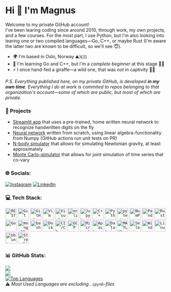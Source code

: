 Hi 👋 I'm Magnus
=================================

Welcome to my private GitHub account!\
I've been learing coding since around 2010, through work, my own projects, and a few courses.
For the most part, I use Python, but I'm also looking into learing one or two compiled languages—Go, C++, or maybe Rust (I'm aware the latter two are known to be difficult, so we'll see 😇).

* 🌍  I'm based in Oslo, Norway ⛰️🇳🇴
* 🧠  I'm learning Go and C++, but I'm a _complete beginner_ at this stage 👶🍼
* ⚡  I once hand-fed a giraffe—a wild one, that was _not_ in captivity 🫴🦒

_P.S. Everything published here, on my private GitHub, is developed **in my own time**. Everything I do at work is commited to repos belonging to that organization's account—some of which are public, but most of which are private._

### 🚀 Projects
- [Streamlit app](https://github.com/magnushelliesen/handwritten-digit-recognizer-app) that uses a pre-trained, home written neural network to recognize handwritten digits on the fly
- [Neural network](https://github.com/magnushelliesen/neural-network) written from scratch, using linear algebra-functionality from Numpy (GitHub actions run unit tests on PR)
- [N-body simulator](https://github.com/magnushelliesen/n-body-simulator) that allows for simulating Newtonian gravity, at least approximately
- [Monte Carlo-simulator](https://github.com/magnushelliesen/monte-carlo-simulator) that allows for joint simulation of time series that co-vary

### 🌐 Socials:
[![Instagram](https://img.shields.io/badge/Instagram-%23E4405F.svg?logo=Instagram&logoColor=white)](https://instagram.com/magge1984) [![LinkedIn](https://img.shields.io/badge/LinkedIn-%230077B5.svg?logo=linkedin&logoColor=white)](https://linkedin.com/in/magnus-helliesen)

### 💻 Tech Stack:
<div >
	<code><img width="35" src="https://raw.githubusercontent.com/marwin1991/profile-technology-icons/refs/heads/main/icons/rest.png" alt="REST" title="REST"/></code>
	<code><img width="35" src="https://raw.githubusercontent.com/marwin1991/profile-technology-icons/refs/heads/main/icons/git.png" alt="Git" title="Git"/></code>
	<code><img width="35" src="https://raw.githubusercontent.com/marwin1991/profile-technology-icons/refs/heads/main/icons/github.png" alt="GitHub" title="GitHub"/></code>
	<code><img width="35" src="https://raw.githubusercontent.com/marwin1991/profile-technology-icons/refs/heads/main/icons/vim.png" alt="Vim" title="Vim"/></code>
	<code><img width="35" src="https://raw.githubusercontent.com/marwin1991/profile-technology-icons/refs/heads/main/icons/visual_studio_code.png" alt="Visual Studio Code" title="Visual Studio Code"/></code>
	<code><img width="35" src="https://raw.githubusercontent.com/marwin1991/profile-technology-icons/refs/heads/main/icons/eclipse.png" alt="eclipse" title="eclipse"/></code>
	<code><img width="35" src="https://raw.githubusercontent.com/marwin1991/profile-technology-icons/refs/heads/main/icons/jupyter_notebook.png" alt="Jupyter Notebook" title="Jupyter Notebook"/></code>
	<code><img width="35" src="https://raw.githubusercontent.com/marwin1991/profile-technology-icons/refs/heads/main/icons/c++.png" alt="C++" title="C++"/></code>
	<code><img width="35" src="https://raw.githubusercontent.com/marwin1991/profile-technology-icons/refs/heads/main/icons/python.png" alt="Python" title="Python"/></code>
	<code><img width="35" src="https://raw.githubusercontent.com/marwin1991/profile-technology-icons/refs/heads/main/icons/pytest.png" alt="pytest" title="pytest"/></code>
	<code><img width="35" src="https://raw.githubusercontent.com/marwin1991/profile-technology-icons/refs/heads/main/icons/numpy.png" alt="NumPy" title="NumPy"/></code>
	<code><img width="35" src="https://raw.githubusercontent.com/marwin1991/profile-technology-icons/refs/heads/main/icons/pandas.png" alt="Pandas" title="Pandas"/></code>
	<code><img width="35" src="https://raw.githubusercontent.com/marwin1991/profile-technology-icons/refs/heads/main/icons/rust.png" alt="Rust" title="Rust"/></code>
	<code><img width="35" src="https://raw.githubusercontent.com/marwin1991/profile-technology-icons/refs/heads/main/icons/go.png" alt="Go" title="Go"/></code>
	<code><img width="35" src="https://raw.githubusercontent.com/marwin1991/profile-technology-icons/refs/heads/main/icons/mongodb.png" alt="mongoDB" title="mongoDB"/></code>
	<code><img width="35" src="https://raw.githubusercontent.com/marwin1991/profile-technology-icons/refs/heads/main/icons/bash.png" alt="bash" title="bash"/></code>
	<code><img width="35" src="https://raw.githubusercontent.com/marwin1991/profile-technology-icons/refs/heads/main/icons/docker.png" alt="Docker" title="Docker"/></code>
	<code><img width="35" src="https://raw.githubusercontent.com/marwin1991/profile-technology-icons/refs/heads/main/icons/ci_cd.png" alt="CI/CD" title="CI/CD"/></code>
	<code><img width="35" src="https://raw.githubusercontent.com/marwin1991/profile-technology-icons/refs/heads/main/icons/gcp.png" alt="GCP" title="GCP"/></code>
	<code><img width="35" src="https://raw.githubusercontent.com/marwin1991/profile-technology-icons/refs/heads/main/icons/microsoft_azure.png" alt="Microsoft Azure" title="Microsoft Azure"/></code>
	<code><img width="35" src="https://raw.githubusercontent.com/marwin1991/profile-technology-icons/refs/heads/main/icons/apache_spark.png" alt="Apache Spark" title="Apache Spark"/></code>
	<code><img width="35" src="https://raw.githubusercontent.com/marwin1991/profile-technology-icons/refs/heads/main/icons/databricks.png" alt="Databricks" title="Databricks"/></code>
	<code><img width="35" src="https://raw.githubusercontent.com/marwin1991/profile-technology-icons/refs/heads/main/icons/matlab.png" alt="MATLAB" title="MATLAB"/></code>
	<code><img width="35" src="https://raw.githubusercontent.com/marwin1991/profile-technology-icons/refs/heads/main/icons/selenium.png" alt="Selenium" title="Selenium"/></code>
	<code><img width="35" src="https://raw.githubusercontent.com/marwin1991/profile-technology-icons/refs/heads/main/icons/windows.png" alt="Windows" title="Windows"/></code>
	<code><img width="35" src="https://raw.githubusercontent.com/marwin1991/profile-technology-icons/refs/heads/main/icons/linux.png" alt="Linux" title="Linux"/></code>
	<code><img width="35" src="https://raw.githubusercontent.com/marwin1991/profile-technology-icons/refs/heads/main/icons/ubuntu.png" alt="Ubuntu" title="Ubuntu"/></code>
	<code><img width="35" src="https://streamlit.io/images/brand/streamlit-mark-color.png" alt="Streamlit" title="Streamlit"/></code>
 
</div>

### 📊 GitHub Stats:
![](https://github-readme-stats.vercel.app/api?username=magnushelliesen&theme=transparent&hide_border=false&include_all_commits=true&count_private=true)<br/>
![](https://nirzak-streak-stats.vercel.app/?user=magnushelliesen&theme=transparent&hide_border=false)<br/>
<a href="https://github.com/magnushelliesen" align="left">
  <img src="https://github-readme-stats.vercel.app/api/top-langs/?username=magnushelliesen&theme=transparent&hide_border=false&include_all_commits=true&count_private=true&layout=compact&hide=jupyter%20notebook" alt="Top Languages" />
</a>\
⚠️ _Most Used Languages are excluding `.ipynb`-files_

<!-- Proudly created with GPRM ( https://gprm.itsvg.in ) -->

